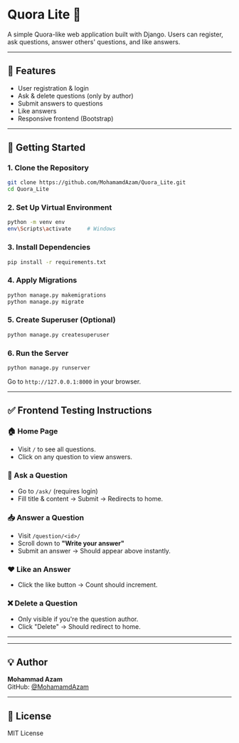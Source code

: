 
# Quora Lite 📝

A simple Quora-like web application built with Django. Users can register, ask questions, answer others' questions, and like answers.

---

## 🔧 Features

- User registration & login
- Ask & delete questions (only by author)
- Submit answers to questions
- Like answers
- Responsive frontend (Bootstrap)

---

## 🚀 Getting Started

### 1. Clone the Repository

```bash
git clone https://github.com/MohamamdAzam/Quora_Lite.git
cd Quora_Lite
```

### 2. Set Up Virtual Environment

```bash
python -m venv env
env\Scripts\activate     # Windows
```

### 3. Install Dependencies

```bash
pip install -r requirements.txt
```

### 4. Apply Migrations

```bash
python manage.py makemigrations
python manage.py migrate
```

### 5. Create Superuser (Optional)

```bash
python manage.py createsuperuser
```

### 6. Run the Server

```bash
python manage.py runserver
```

Go to `http://127.0.0.1:8000` in your browser.

---

## ✅ Frontend Testing Instructions

### 🏠 Home Page

- Visit `/` to see all questions.
- Click on any question to view answers.

### 📝 Ask a Question

- Go to `/ask/` (requires login)
- Fill title & content → Submit → Redirects to home.

### 📥 Answer a Question

- Visit `/question/<id>/`
- Scroll down to **"Write your answer"**
- Submit an answer → Should appear above instantly.

### ❤️ Like an Answer

- Click the like button → Count should increment.

### ❌ Delete a Question

- Only visible if you're the question author.
- Click "Delete" → Should redirect to home.

---

---

## 💡 Author

**Mohammad Azam**  
GitHub: [@MohamamdAzam](https://github.com/MohamamdAzam)

---

## 📄 License

MIT License
